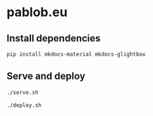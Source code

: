 # pablob.eu

## Install dependencies

```sh
pip install mkdocs-material mkdocs-glightbox
```

## Serve and deploy

```sh
./serve.sh
```

```
./deploy.sh
```
